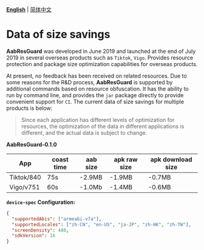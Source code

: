 **[English](DATA.md)** | [简体中文](../zh-cn/DATA.md)

# Data of size savings
**AabResGuard** was developed in June 2019 and launched at the end of July 2019 in several overseas products such as `Tiktok`, `Vigo`.
Provides resource protection and package size optimization capabilities for overseas products.

At present, no feedback has been received on related resources. Due to some reasons for the R&D process, **AabResGuard** is supported by additional commands based on resource obfuscation.
It has the ability to run by command line, and provides the `jar` package directly to provide convenient support for `CI`.
The current data of size savings for multiple products is below: 

>Since each application has different levels of optimization for resources, the optimization of the data in different applications is different, and the actual data is subject to change.

**AabResGuard-0.1.0**

|App|coast time|aab size|apk raw size|apk download size|
|---|-------|--------|-------------|----------------|
|Tiktok/840|75s|-2.9MB|-1.9MB|-0.7MB|
|Vigo/v751|60s|-1.0Mb|-1.4MB|-0.6MB|


**`device-spec` Configuration:**
```json
{
  "supportedAbis": ["armeabi-v7a"],
  "supportedLocales": ["zh-CN", "en-US", "ja-JP", "zh-HK", "zh-TW"],
  "screenDensity": 480,
  "sdkVersion": 16
}
```
